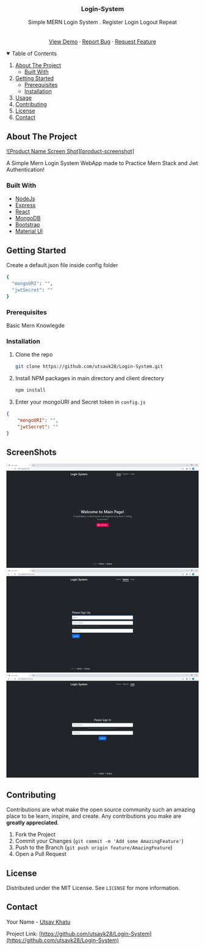<!-- PROJECT LOGO -->
<br />
  <h3 align="center">Login-System</h3>

  <p align="center">
	Simple MERN Login System . Register Login Logout Repeat  <br />
    <br />
    <br />
    <a href="">View Demo</a>
    ·
    <a href="https://github.com/utsavk28/Login-System/issues">Report Bug</a>
    ·
    <a href="https://github.com/utsavk28/Login-System/issues">Request Feature</a>
  </p>
</p>



<!-- TABLE OF CONTENTS -->
<details open="open">
  <summary>Table of Contents</summary>
  <ol>
    <li>
      <a href="#about-the-project">About The Project</a>
      <ul>
        <li><a href="#built-with">Built With</a></li>
      </ul>
    </li>
    <li>
      <a href="#getting-started">Getting Started</a>
      <ul>
        <li><a href="#prerequisites">Prerequisites</a></li>
        <li><a href="#installation">Installation</a></li>
      </ul>
    </li>
    <li><a href="#ScreenShots">Usage</a></li>
    <li><a href="#contributing">Contributing</a></li>
    <li><a href="#license">License</a></li>
    <li><a href="#contact">Contact</a></li>
  </ol>
</details>



<!-- ABOUT THE PROJECT -->
## About The Project

[![Product Name Screen Shot][product-screenshot]](https://example.com)

A Simple Mern Login System WebApp made to Practice Mern Stack and Jwt Authentication!


### Built With
* [NodeJs](https://nodejs.org/en/)
* [Express](https://expressjs.com/)
* [React](https://reactjs.org/)
* [MongoDB](https://www.mongodb.com/)
* [Bootstrap](https://getbootstrap.com)
* [Material UI](https://material-ui.com/)


<!-- GETTING STARTED -->
## Getting Started

Create a default.json file inside config folder 
  ```sh
 {
	"mongoURI": "",
	"jwtSecret": ""
}
  ```

### Prerequisites

Basic Mern Knowlegde

### Installation

1. Clone the repo
   ```sh
   git clone https://github.com/utsavk28/Login-System.git
   ```
3. Install NPM packages in main directory and client directory
   ```sh
   npm install
   ```
4. Enter your mongoURI and Secret token in `config.js`
```json
{
	"mongoURI": "",
	"jwtSecret": ""
}
```




<!-- USAGE EXAMPLES -->
## ScreenShots

![Main Page](https://github.com/utsavk28/Login-System/blob/main/screenshots/mainpage.png)
![Register Page](https://github.com/utsavk28/Login-System/blob/main/screenshots/register.png)
![Login Page](https://github.com/utsavk28/Login-System/blob/main/screenshots/login.png)



<!-- CONTRIBUTING -->
## Contributing

Contributions are what make the open source community such an amazing place to be learn, inspire, and create. Any contributions you make are **greatly appreciated**.

1. Fork the Project
2. Commit your Changes (`git commit -m 'Add some AmazingFeature'`)
3. Push to the Branch (`git push origin feature/AmazingFeature`)
4. Open a Pull Request



<!-- LICENSE -->
## License

Distributed under the MIT License. See `LICENSE` for more information.



<!-- CONTACT -->
## Contact

Your Name - [Utsav Khatu](https://twitter.com/UtsavKhatu) 

Project Link: [https://github.com/utsavk28/Login-System](https://github.com/utsavk28/Login-System)





